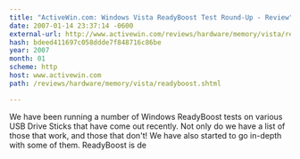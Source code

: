 ```yaml
---
title: "ActiveWin.com: Windows Vista ReadyBoost Test Round-Up - Review"
date: 2007-01-14 23:37:14 -0600
external-url: http://www.activewin.com/reviews/hardware/memory/vista/readyboost.shtml
hash: bdeed411697c058ddde7f848716c86be
year: 2007
month: 01
scheme: http
host: www.activewin.com
path: /reviews/hardware/memory/vista/readyboost.shtml

---
```


We have been running a number of Windows ReadyBoost tests on various USB Drive Sticks that have come out recently. Not only do we have a list of those that work, and those that don't! We have also started to go in-depth with some of them. ReadyBoost is de
